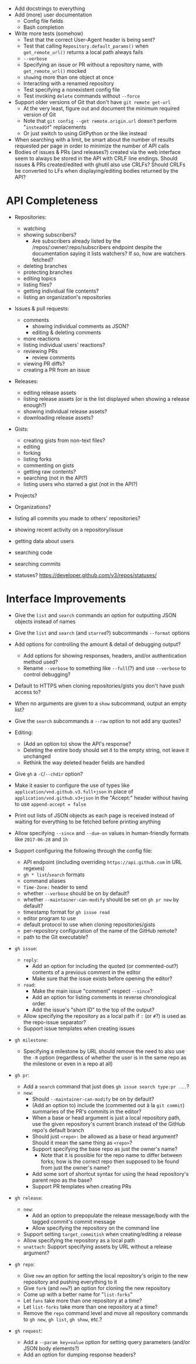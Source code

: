 - Add docstrings to everything
- Add (more) user documentation
    - Config file fields
    - Bash completion
- Write more tests (somehow)
    - Test that the correct User-Agent header is being sent?
    - Test that calling `Repository.default_params()` when `get_remote_url()`
      returns a local path always fails
    - `--verbose`
    - Specifying an issue or PR without a repository name, with
      `get_remote_url()` mocked
    - `show`ing more than one object at once
    - Interacting with a renamed repository
    - Test specifying a nonexistent config file
    - Test invoking `delete` commands without `--force`
- Support older versions of Git that don't have `git remote get-url`
    - At the very least, figure out and document the minimum required version
      of Git
    - Note that `git config --get remote.origin.url` doesn't perform
      "`insteadOf`" replacements
    - Or just switch to using GitPython or the like instead
- When searching with a limit, be smart about the number of results requested
  per page in order to minimize the number of API calls
- Bodies of issues & PRs (and releases?) created via the web interface seem to
  always be stored in the API with CRLF line endings.  Should issues & PRs
  created/edited with ghutil also use CRLFs?  Should CRLFs be converted to LFs
  when displaying/editing bodies returned by the API?

API Completeness
================
- Repositories:
    - watching
    - showing subscribers?
        - Are subscribers already listed by the /repos/:owner/:repo/subscribers
          endpoint despite the documentation saying it lists watchers?  If so,
          how are watchers fetched?
    - deleting branches
    - protecting branches
    - editing topics
    - listing files?
    - getting individual file contents?
    - listing an organization's repositories

- Issues & pull requests:
    - comments
        - showing individual comments as JSON?
        - editing & deleting comments
    - more reactions
    - listing individual users' reactions?
    - reviewing PRs
        - review comments
    - viewing PR diffs?
    - creating a PR from an issue

- Releases:
    - editing release assets
    - listing release assets (or is the list displayed when showing a release
      enough?)
    - showing individual release assets?
    - downloading release assets?

- Gists:
    - creating gists from non-text files?
    - editing
    - forking
    - listing forks
    - commenting on gists
    - getting raw contents?
    - searching (not in the API?)
    - listing users who starred a gist (not in the API?)

- Projects?
- Organizations?
- listing all commits you made to others' repositories?
- showing recent activity on a repository/issue
- getting data about users
- searching code
- searching commits
- statuses? <https://developer.github.com/v3/repos/statuses/>

Interface Improvements
======================
- Give the `list` and `search` commands an option for outputting JSON objects
  instead of names
- Give the `list` and `search` (and `starred`?) subcommands `--format` options
- Add options for controlling the amount & detail of debugging output?
    - Add options for showing responses, headers, and/or authentication method
      used?
    - Rename `--verbose` to something like `--full`(?) and use `--verbose` to
      control debugging?
- Default to HTTPS when cloning repositories/gists you don't have push access
  to?
- When no arguments are given to a `show` subcommand, output an empty list?
- Give the `search` subcommands a `--raw` option to not add any quotes?
- Editing:
    - (Add an option to) show the API's response?
    - Deleting the entire body should set it to the empty string, not leave it
      unchanged
    - Rethink the way deleted header fields are handled
- Give `gh` a `-C`/`--chdir` option?
- Make it easier to configure the use of types like
  `application/vnd.github.v3.full+json` in place of
  `application/vnd.github.v3+json` in the "Accept:" header without having to
  use `append-accept = false`
- Print out lists of JSON objects as each page is received instead of waiting
  for everything to be fetched before printing anything
- Allow specifying `--since` and `--due-on` values in human-friendly formats
  like `2017-06-28` and `1h`

- Support configuring the following through the config file:
    - API endpoint (including overriding `https://api.github.com` in URL
      regexes)
    - `gh * list`/`search` formats
    - command aliases
    - `Time-Zone:` header to send
    - whether `--verbose` should be on by default?
    - whether `--maintainer-can-modify` should be set on `gh pr new` by
      default?
    - timestamp format for `gh issue read`
    - editor program to use
    - default protocol to use when cloning repositories/gists
    - per-repository configuration of the name of the GitHub remote?
    - path to the Git executable?

- `gh issue`:
    - `reply`:
        - Add an option for including the quoted (or commented-out?) contents
          of a previous comment in the editor
        - Make sure that the issue exists before opening the editor?
    - `read`:
        - Make the main issue "comment" respect `--since`?
        - Add an option for listing comments in reverse chronological order
        - Add the issue's "short ID" to the top of the output?
    - Allow specifying the repository as a local path if `:` (or `#`?) is used
      as the repo-issue separator?
    - Support issue templates when creating issues

- `gh milestone`:
    - Specifying a milestone by URL should remove the need to also use the `-R`
      option (regardless of whether the user is in the same repo as the
      milestone or even in a repo at all)

- `gh pr`:
    - Add a `search` command that just does `gh issue search type:pr ...`?
    - `new`:
        - Should `--maintainer-can-modify` be on by default?
        - (Add an option to) include the (commented out à la `git commit`)
          summaries of the PR's commits in the editor?
        - When a base or head argument is just a local repository path, use the
          given repository's current branch instead of the GitHub repo's
          default branch
        - Should just `<repo>:` be allowed as a base or head argument?  Should
          it mean the same thing as `<repo>`?
        - Support specifying the base repo as just the owner's name?
            - Note that it is possible for the repo name to differ between
              forks; how is the correct repo then supposed to be found from
              just the owner's name?
        - Add some sort of shortcut syntax for using the head repository's
          parent repo as the base?
        - Support PR templates when creating PRs

- `gh release`:
    - `new`:
        - Add an option to prepopulate the release message/body with the tagged
          commit's commit message
        - Allow specifying the repository on the command line
    - Support setting `target_commitish` when creating/editing a release
    - Allow specifying the repository as a local path
    - `unattach`: Support specifying assets by URL without a release argument?

- `gh repo`:
    - Give `new` an option for setting the local repository's origin to the new
      repository and pushing everything to it
    - Give `fork` (and `new`?) an option for cloning the new repository
    - Come up with a better name for "`list-forks`"
    - Let `fans` take more than one repository at a time?
    - Let `list-forks` take more than one repository at a time?
    - Remove the `repo` command level and move all repository commands to `gh
      new`, `gh list`, `gh show`, etc.?

- `gh request`:
    - Add a `--param key=value` option for setting query parameters (and/or
      JSON body elements?)
    - Add an option for dumping response headers?
